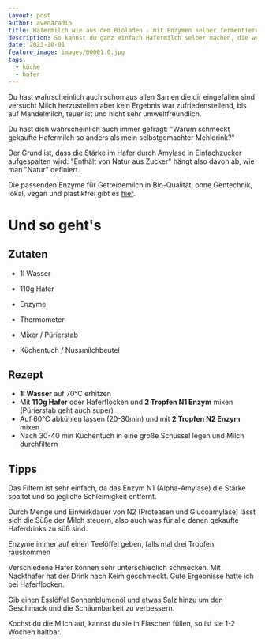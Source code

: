 ```yaml
---
layout: post
author: avenaradio
title: Hafermilch wie aus dem Bioladen - mit Enzymen selber fermentieren
description: So kannst du ganz einfach Hafermilch selber machen, die weder schleimig ist, noch nach Mehl schmeckt!
date: 2023-10-01
feature_image: images/00001.0.jpg
tags:
  - küche
  - hafer
---
```

Du hast wahrscheinlich auch schon aus allen Samen die dir eingefallen sind versucht Milch herzustellen aber kein Ergebnis war zufriedenstellend, bis auf Mandelmilch, teuer ist und nicht sehr umweltfreundlich.

Du hast dich wahrscheinlich auch immer gefragt: "Warum schmeckt gekaufte Hafermilch so anders als mein selbstgemachter Mehldrink?"

Der Grund ist, dass die Stärke im Hafer durch Amylase in Einfachzucker aufgespalten wird. "Enthält von Natur aus Zucker" hängt also davon ab, wie man "Natur" definiert.

Die passenden Enzyme für Getreidemilch in Bio-Qualität, ohne Gentechnik, lokal, vegan und plastikfrei gibt es <a href="https://www.nectarbar.de/shop/enzyme-hafer-getreidedrinks/" target="_blank" rel="noopener noreferrer">hier</a>.

# Und so geht's
## Zutaten

- 1l Wasser
- 110g Hafer
- Enzyme

- Thermometer
- Mixer / Pürierstab
- Küchentuch / Nussmilchbeutel

## Rezept

- **1l Wasser** auf 70°C erhitzen
- Mit **110g Hafer** oder Haferflocken und **2 Tropfen N1 Enzym** mixen (Pürierstab geht auch super)
- Auf 60°C abkühlen lassen (20-30min) und mit **2 Tropfen N2 Enzym** mixen
- Nach 30-40 min Küchentuch in eine große Schüssel legen und Milch durchfiltern

## Tipps

Das Filtern ist sehr einfach, da das Enzym N1 (Alpha-Amylase) die Stärke spaltet und so jegliche Schleimigkeit entfernt.

Durch Menge und Einwirkdauer von N2 (Proteasen und Glucoamylase) lässt sich die Süße der Milch steuern, also auch was für alle denen gekaufte Haferdrinks zu süß sind.

Enzyme immer auf einen Teelöffel geben, falls mal drei Tropfen rauskommen

Verschiedene Hafer können sehr unterschiedlich schmecken. Mit Nackthafer hat der Drink nach Keim geschmeckt. Gute Ergebnisse hatte ich bei Haferflocken.

Gib einen Esslöffel Sonnenblumenöl und etwas Salz hinzu um den Geschmack und die Schäumbarkeit zu verbessern.

Kochst du die Milch auf, kannst du sie in Flaschen füllen, so ist sie 1-2 Wochen haltbar.